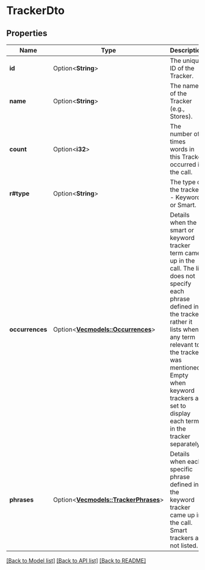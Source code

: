 # TrackerDto

## Properties

Name | Type | Description | Notes
------------ | ------------- | ------------- | -------------
**id** | Option<**String**> | The unique ID of the Tracker. | [optional]
**name** | Option<**String**> | The name of the Tracker (e.g., Stores). | [optional]
**count** | Option<**i32**> | The number of times words in this Tracker occurred in the call. | [optional]
**r#type** | Option<**String**> | The type of the tracker - Keyword or Smart. | [optional]
**occurrences** | Option<[**Vec<models::Occurrences>**](occurrences.md)> | Details when the smart or keyword tracker term came up in the call. The list does not specify each phrase defined in the tracker, rather it lists when any term relevant to the tracker was mentioned. Empty when keyword trackers are set to display each term in the tracker separately. | [optional]
**phrases** | Option<[**Vec<models::TrackerPhrases>**](trackerPhrases.md)> | Details when each specific phrase defined in the keyword tracker came up in the call. Smart trackers are not listed. | [optional]

[[Back to Model list]](../README.md#documentation-for-models) [[Back to API list]](../README.md#documentation-for-api-endpoints) [[Back to README]](../README.md)


